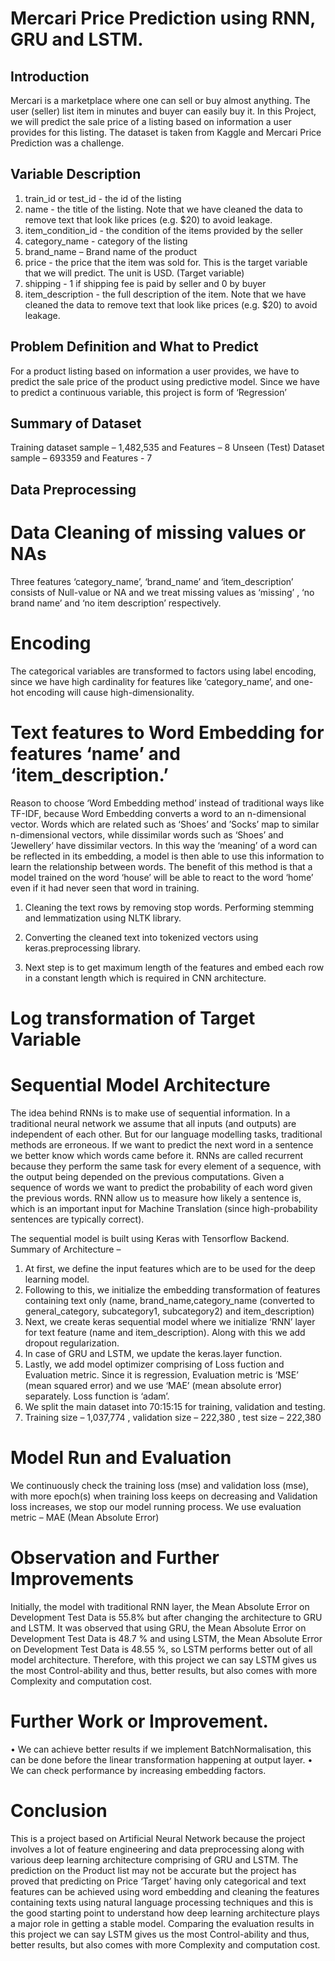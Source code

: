 # Mercari Price Prediction using RNN, GRU and LSTM.

## Introduction

Mercari is a marketplace where one can sell or buy almost anything. The user (seller) list item in minutes and buyer can easily buy it. In this Project, we will predict the sale price of a listing based on information a user provides for this listing. The dataset is taken from Kaggle and Mercari Price Prediction was a challenge.

## Variable Description 
1.	train_id or test_id - the id of the listing 
2.	name - the title of the listing. Note that we have cleaned the data to remove text that look like prices (e.g. $20) to avoid leakage. 
3.	item_condition_id - the condition of the items provided by the seller 
4.	category_name - category of the listing 
5.	brand_name – Brand name of the product
6.	price - the price that the item was sold for. This is the target variable that we will predict. The unit is USD. (Target variable)
7.	shipping - 1 if shipping fee is paid by seller and 0 by buyer 
8.	item_description - the full description of the item. Note that we have cleaned the data to remove text that look like prices (e.g. $20) to avoid leakage.
## Problem Definition and What to Predict
For a product listing based on information a user provides, we have to predict the sale price of the product using predictive model. Since we have to predict a continuous variable, this project is form of ‘Regression’

## Summary of Dataset
Training dataset sample – 1,482,535 and Features – 8
Unseen (Test) Dataset sample – 693359 and Features - 7

## Data Preprocessing
# Data Cleaning of missing values or NAs
 
Three features ‘category_name’, ‘brand_name’ and ‘item_description’ consists of Null-value or NA and we treat missing values as ‘missing’ , ‘no brand name’ and ‘no item description’ respectively. 

# Encoding
The categorical variables are transformed to factors using label encoding, since we have high cardinality for features like ‘category_name’, and one-hot encoding will cause high-dimensionality.

# Text features to Word Embedding for features ‘name’ and ‘item_description.’

Reason to choose ‘Word Embedding method’ instead of traditional ways like TF-IDF, because Word Embedding converts a word to an n-dimensional vector. Words which are related such as ‘Shoes’ and ’Socks’ map to similar n-dimensional vectors, while dissimilar words such as ‘Shoes’ and ‘Jewellery’ have dissimilar vectors. In this way the ‘meaning’ of a word can be reflected in its embedding, a model is then able to use this information to learn the relationship between words. The benefit of this method is that a model trained on the word ‘house’ will be able to react to the word ‘home’ even if it had never seen that word in training.
 

1)	Cleaning the text rows by removing stop words. Performing stemming and lemmatization using NLTK library.
2)	Converting the cleaned text into tokenized vectors using keras.preprocessing library.

3)	Next step is to get maximum length of the features and embed each row in a constant length which is required in CNN architecture.

# Log transformation of Target Variable

 



# Sequential Model Architecture
The idea behind RNNs is to make use of sequential information. In a traditional neural network we assume that all inputs (and outputs) are independent of each other. But for our language modelling tasks, traditional methods are erroneous. If we want to predict the next word in a sentence we better know which words came before it. RNNs are called recurrent because they perform the same task for every element of a sequence, with the output being depended on the previous computations. Given a sequence of words we want to predict the probability of each word given the previous words. RNN allow us to measure how likely a sentence is, which is an important input for Machine Translation (since high-probability sentences are typically correct). 

The sequential model is built using Keras with Tensorflow Backend.
Summary of Architecture – 
1)	At first, we define the input features which are to be used for the deep learning model.
2)	Following to this, we initialize the embedding transformation of features containing text only (name, brand_name,category_name (converted to general_category, subcategory1, subcategory2) and item_description)
3)	Next, we create keras sequential model where we initialize ‘RNN’ layer for text feature (name and item_description). Along with this we add dropout regularization. 
4)	In case of GRU and LSTM, we update the keras.layer function.
5)	Lastly, we add model optimizer comprising of Loss fuction and Evaluation metric. Since it is regression, Evaluation metric is ‘MSE’ (mean squared error) and we use ‘MAE’ (mean absolute error) separately. Loss function is ‘adam’. 
6)	We split the main dataset into 70:15:15 for training, validation and testing.
7)	Training size – 1,037,774 , validation size – 222,380 , test size – 222,380

# Model Run and Evaluation

We continuously check the training loss (mse) and validation loss (mse), with more epoch(s) when training loss keeps on decreasing and Validation loss increases, we stop our model running process.
We use evaluation metric – MAE (Mean Absolute Error)



# Observation and Further Improvements
Initially, the model with traditional RNN layer, the Mean Absolute Error on Development Test Data is 55.8% but after changing the architecture to GRU and LSTM. It was observed that using GRU, the Mean Absolute Error on Development Test Data is 48.7 % and using LSTM, the Mean Absolute Error on Development Test Data is 48.55 %, so LSTM performs better out of all model architecture. Therefore, with this project we can say LSTM gives us the most Control-ability and thus, better results, but also comes with more Complexity and computation cost.

# Further Work or Improvement.
•	We can achieve better results if we implement BatchNormalisation, this can be done before the linear transformation happening at output layer.
•	We can check performance by increasing embedding factors.


# Conclusion
This is a project based on Artificial Neural Network because the project involves a lot of feature engineering and data preprocessing along with various deep learning architecture comprising of GRU and LSTM. The prediction on the Product list may not be accurate but the project has proved that predicting on Price ‘Target’ having only categorical and text features can be achieved using word embedding and cleaning the features containing texts using natural language processing techniques and this is the good starting point to understand how deep learning architecture plays a major role in getting a stable model. Comparing the evaluation results in this project we can say LSTM gives us the most Control-ability and thus, better results, but also comes with more Complexity and computation cost.


